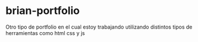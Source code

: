 # brian-portfolio
Otro tipo de portfolio en el cual estoy trabajando utilizando distintos tipos de herramientas como html css y js
